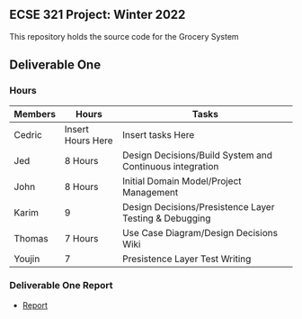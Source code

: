 ## ECSE 321 Project: Winter 2022

This repository holds the source code for the Grocery System

## Deliverable One
### Hours
| Members  | Hours | Tasks |
| ------------- | ------------- | ------------- |
| Cedric  | Insert Hours Here  | Insert tasks Here |
| Jed  | 8 Hours| Design Decisions/Build System and Continuous integration |
| John  | 8 Hours | Initial Domain Model/Project Management |
| Karim  | 9 | Design Decisions/Presistence Layer Testing & Debugging |
| Thomas  | 7 Hours  | Use Case Diagram/Design Decisions Wiki |
| Youjin  | 7  | Presistence Layer Test Writing |
### Deliverable One Report
* [Report](https://github.com/McGill-ECSE321-Winter2022/project-group-group-04/wiki)
